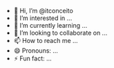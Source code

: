 - 👋 Hi, I’m @itconceito
- 👀 I’m interested in ...
- 🌱 I’m currently learning ...
- 💞️ I’m looking to collaborate on ...
- 📫 How to reach me ...
- 😄 Pronouns: ...
- ⚡ Fun fact: ...

<!---
itconceito/itconceito is a ✨ special ✨ repository because its `README.md` (this file) appears on your GitHub profile.
You can click the Preview link to take a look at your changes.
--->
